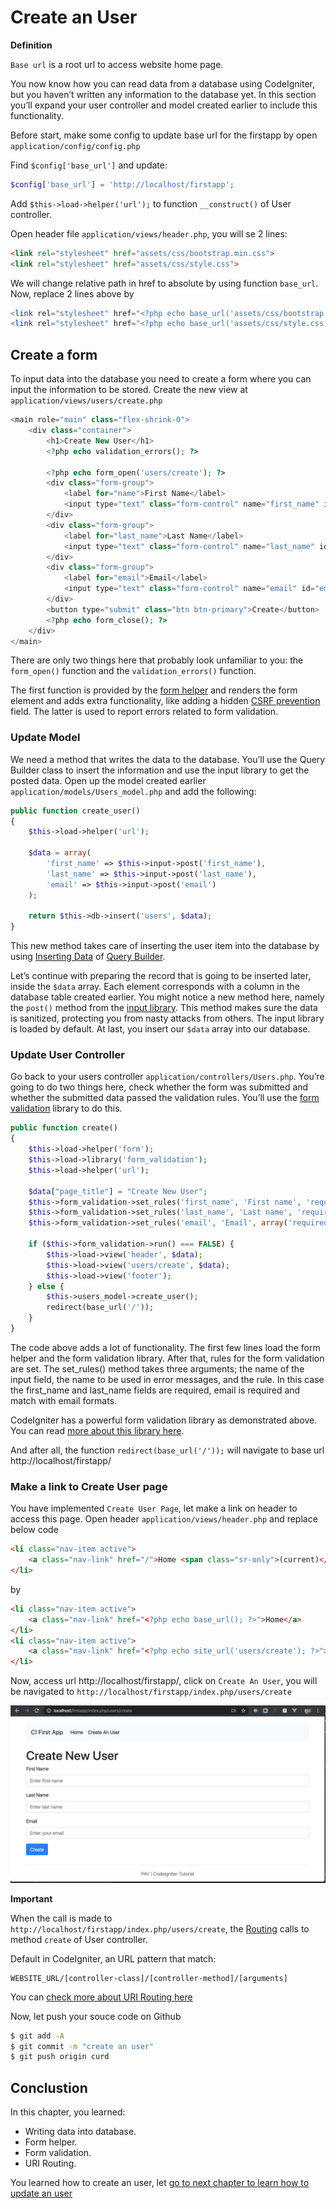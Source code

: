 # Create an User

**Definition**

`Base url` is a root url to access website home page. 

You now know how you can read data from a database using CodeIgniter, but you haven’t written any information to the database yet. In this section you’ll expand your user controller and model created earlier to include this functionality.

Before start, make some config to update base url for the firstapp by open `application/config/config.php`

Find `$config['base_url']` and update:

```php
$config['base_url'] = 'http://localhost/firstapp';
```

Add `$this->load->helper('url');` to function `__construct()` of User controller.

Open header file `application/views/header.php`, you will se 2 lines:

```HTML
<link rel="stylesheet" href="assets/css/bootstrap.min.css">
<link rel="stylesheet" href="assets/css/style.css">
```

We will change relative path in href to absolute by using function `base_url`. Now, replace 2 lines above by

```php
<link rel="stylesheet" href="<?php echo base_url('assets/css/bootstrap.min.css'); ?>">
<link rel="stylesheet" href="<?php echo base_url('assets/css/style.css'); ?>">
```

## Create a form

To input data into the database you need to create a form where you can input the information to be stored. Create the new view at `application/views/users/create.php`

```php
<main role="main" class="flex-shrink-0">
    <div class="container">
        <h1>Create New User</h1>
        <?php echo validation_errors(); ?>

        <?php echo form_open('users/create'); ?>
        <div class="form-group">
            <label for="name">First Name</label>
            <input type="text" class="form-control" name="first_name" id="first_name" placeholder="Enter first name">
        </div>
        <div class="form-group">
            <label for="last_name">Last Name</label>
            <input type="text" class="form-control" name="last_name" id="last_name" placeholder="Enter last name">
        </div>
        <div class="form-group">
            <label for="email">Email</label>
            <input type="text" class="form-control" name="email" id="email" placeholder="Enter your email">
        </div>
        <button type="submit" class="btn btn-primary">Create</button>
        <?php echo form_close(); ?>
    </div>
</main>
```

There are only two things here that probably look unfamiliar to you: the `form_open()` function and the `validation_errors()` function.

The first function is provided by the [form helper](https://codeigniter.com/user_guide/helpers/form_helper.html) and renders the form element and adds extra functionality, like adding a hidden [CSRF prevention](https://codeigniter.com/user_guide/libraries/security.html) field. The latter is used to report errors related to form validation.

### Update Model

We need a method that writes the data to the database. You’ll use the Query Builder class to insert the information and use the input library to get the posted data. Open up the model created earlier `application/models/Users_model.php` and add the following:

```php
public function create_user()
{
    $this->load->helper('url');

    $data = array(
        'first_name' => $this->input->post('first_name'),
        'last_name' => $this->input->post('last_name'),
        'email' => $this->input->post('email')
    );

    return $this->db->insert('users', $data);
}
```

This new method takes care of inserting the user item into the database by using [Inserting Data](https://codeigniter.com/user_guide/database/query_builder.html#inserting-data) of [Query Builder](https://codeigniter.com/user_guide/database/query_builder.html). 

Let’s continue with preparing the record that is going to be inserted later, inside the `$data` array. Each element corresponds with a column in the database table created earlier. You might notice a new method here, namely the `post()` method from the [input library](https://codeigniter.com/user_guide/libraries/input.html). This method makes sure the data is sanitized, protecting you from nasty attacks from others. The input library is loaded by default. At last, you insert our `$data` array into our database.

### Update User Controller

Go back to your users controller `application/controllers/Users.php`. You’re going to do two things here, check whether the form was submitted and whether the submitted data passed the validation rules. You’ll use the [form validation](https://codeigniter.com/user_guide/libraries/form_validation.html) library to do this.

```php
public function create()
{
    $this->load->helper('form');
    $this->load->library('form_validation');
    $this->load->helper('url');

    $data["page_title"] = "Create New User";
    $this->form_validation->set_rules('first_name', 'First name', 'required');
    $this->form_validation->set_rules('last_name', 'Last name', 'required');
    $this->form_validation->set_rules('email', 'Email', array('required','valid_email'));

    if ($this->form_validation->run() === FALSE) {
        $this->load->view('header', $data); 
        $this->load->view('users/create', $data);
        $this->load->view('footer');
    } else {
        $this->users_model->create_user();
        redirect(base_url('/'));
    }
}
```

The code above adds a lot of functionality. The first few lines load the form helper and the form validation library. After that, rules for the form validation are set. The set_rules() method takes three arguments; the name of the input field, the name to be used in error messages, and the rule. In this case the first_name and last_name fields are required, email is required and match with email formats.

CodeIgniter has a powerful form validation library as demonstrated above. You can read [more about this library here](https://codeigniter.com/user_guide/libraries/form_validation.html).

And after all, the function `redirect(base_url('/'));` will navigate to base url http://localhost/firstapp/

### Make a link to Create User page

You have implemented `Create User Page`, let make a link on header to access this page.
Open header `application/views/header.php` and replace below code

```html
<li class="nav-item active">
    <a class="nav-link" href="/">Home <span class="sr-only">(current)</span></a>
</li>
```

by

```html
<li class="nav-item active">
    <a class="nav-link" href="<?php echo base_url(); ?>">Home</a>
</li>
<li class="nav-item active">
    <a class="nav-link" href="<?php echo site_url('users/create'); ?>">Create An User</a>
</li>
```

Now, access url http://localhost/firstapp/, click on `Create An User`, you will be navigated to `http://localhost/firstapp/index.php/users/create`

![](./images/ci_create.png)

**Important**

When the call is made to `http://localhost/firstapp/index.php/users/create`, the [Routing](https://codeigniter.com/user_guide/general/routing.html) calls to method `create` of User controller.

Default in CodeIgniter, an URL pattern that match:

```
WEBSITE_URL/[controller-class]/[controller-method]/[arguments]
```

You can [check more about URI Routing here](https://codeigniter.com/user_guide/general/routing.html)

Now, let push your souce code on Github

```bash
$ git add -A
$ git commit -m "create an user"
$ git push origin curd
```

## Conclustion

In this chapter, you learned:

- Writing data into database.
- Form helper.
- Form validation.
- URI Routing.

You learned how to create an user, let [go to next chapter to learn how to update an user](./ci_update.md)
